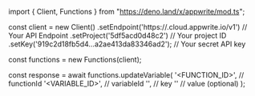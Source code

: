 import { Client, Functions } from "https://deno.land/x/appwrite/mod.ts";

const client = new Client()
    .setEndpoint('https://<REGION>.cloud.appwrite.io/v1') // Your API Endpoint
    .setProject('5df5acd0d48c2') // Your project ID
    .setKey('919c2d18fb5d4...a2ae413da83346ad2'); // Your secret API key

const functions = new Functions(client);

const response = await functions.updateVariable(
    '<FUNCTION_ID>', // functionId
    '<VARIABLE_ID>', // variableId
    '<KEY>', // key
    '<VALUE>' // value (optional)
);
